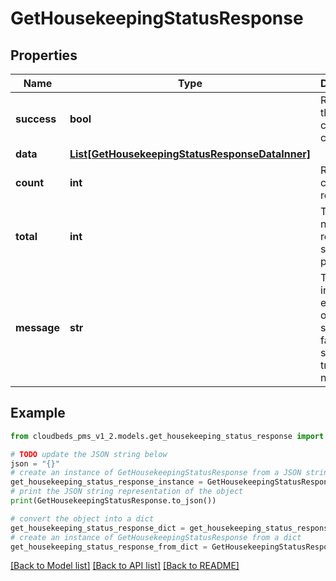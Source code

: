 # GetHousekeepingStatusResponse


## Properties

Name | Type | Description | Notes
------------ | ------------- | ------------- | -------------
**success** | **bool** | Returns if the request could be completed | [optional] 
**data** | [**List[GetHousekeepingStatusResponseDataInner]**](GetHousekeepingStatusResponseDataInner.md) |  | [optional] 
**count** | **int** | Results in current request | [optional] 
**total** | **int** | Total number of results for supplied parameters | [optional] 
**message** | **str** | To be used in case any error occurs (if success &#x3D; false). If success &#x3D; true, it does not exist. | [optional] 

## Example

```python
from cloudbeds_pms_v1_2.models.get_housekeeping_status_response import GetHousekeepingStatusResponse

# TODO update the JSON string below
json = "{}"
# create an instance of GetHousekeepingStatusResponse from a JSON string
get_housekeeping_status_response_instance = GetHousekeepingStatusResponse.from_json(json)
# print the JSON string representation of the object
print(GetHousekeepingStatusResponse.to_json())

# convert the object into a dict
get_housekeeping_status_response_dict = get_housekeeping_status_response_instance.to_dict()
# create an instance of GetHousekeepingStatusResponse from a dict
get_housekeeping_status_response_from_dict = GetHousekeepingStatusResponse.from_dict(get_housekeeping_status_response_dict)
```
[[Back to Model list]](../README.md#documentation-for-models) [[Back to API list]](../README.md#documentation-for-api-endpoints) [[Back to README]](../README.md)


